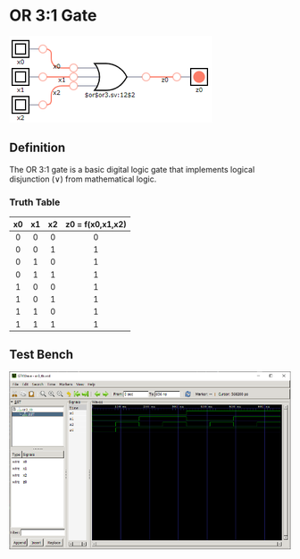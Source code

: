 # OR 3:1 Gate

![or3 synthesis](./synthesis.png "OR 3:1 Synthesis")

## Definition
The OR 3:1 gate is a basic digital logic gate that implements logical disjunction (∨) from mathematical logic. 

### Truth Table
|x0 | x1 | x2 |z0 = f(x0,x1,x2)|
|:---:|:---:|:---:|:---:|
|0| 0| 0| 0|
|0| 0| 1| 1|
|0| 1| 0| 1|
|0| 1| 1| 1|
|1| 0| 0| 1|
|1| 0| 1| 1|
|1| 1| 0| 1|
|1| 1| 1| 1|

## Test Bench
![or3 tb](./or3_tb.png "OR 3:1 Test Bench")
